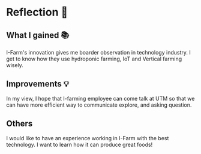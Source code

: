 # Reflection 🌠

## What I gained 📚
I-Farm's innovation gives me boarder observation in technology industry. I get to know how they use hydroponic farming, IoT and Vertical farming wisely. 
## Improvements 💡
In my view, I hope that I-farming employee can come talk at UTM so that we can have more efficient way to communicate explore, and asking question. 
## Others
I would like to have an experience working in I-Farm with the best technology. I want to learn how it can produce great foods!
